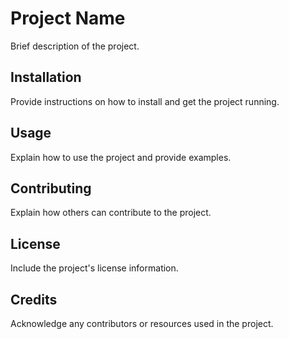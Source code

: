 # Project Name

Brief description of the project.

## Installation

Provide instructions on how to install and get the project running.

## Usage

Explain how to use the project and provide examples.

## Contributing

Explain how others can contribute to the project.

## License

Include the project's license information.

## Credits

Acknowledge any contributors or resources used in the project.

